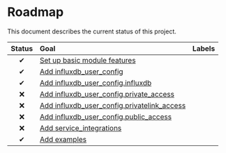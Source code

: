 # Roadmap

This document describes the current status of this project.


| Status | Goal | Labels | 
| :---: | :--- | --- | 
| ✔ | [Set up basic module features]() || 
| ✔ | [Add influxdb_user_config]() || 
| ✔ | [Add influxdb_user_config.influxdb]() || 
| ❌ | [Add influxdb_user_config.private_access]() || 
| ❌ | [Add influxdb_user_config.privatelink_access]() || 
| ❌ | [Add influxdb_user_config.public_access]() || 
| ❌ | [Add service_integrations]() || 
| ✔ | [Add examples]() || 
